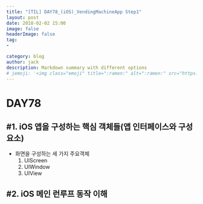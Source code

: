 ```yaml
---
title: "[TIL] DAY78_(iOS)_VendingMachineApp Step1"
layout: post
date: 2018-02-02 15:00
image: false
headerImage: false
tag:
-

category: blog
author: jack
description: Markdown summary with different options
# jemoji: '<img class="emoji" title=":ramen:" alt=":ramen:" src="https://assets.github.com/images/icons/emoji/unicode/1f35c.png" height="20" width="20" align="absmiddle">'
---
```


# DAY78
## #1. iOS 앱을 구성하는 핵심 객체들(앱 인터페이스와 구성요소)
  - 화면을 구성하는 세 가지 주요객체
    1. UIScreen
    2. UIWindow
    3. UIView

## #2.  iOS 메인 런루프 동작 이해

